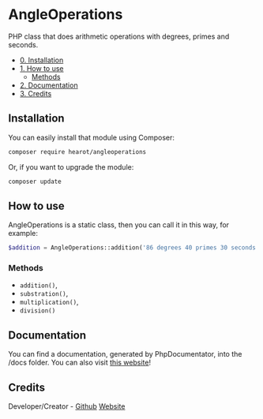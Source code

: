 # AngleOperations
PHP class that does arithmetic operations with degrees, primes and seconds.

- [0. Installation](#installation)
- [1. How to use](#how-to-use)
  - [Methods](#methods)
- [2. Documentation](#documentation)
- [3. Credits](#credits)

## Installation

You can easily install that module using Composer:
```bash
composer require hearot/angleoperations
```

Or, if you want to upgrade the module:
```bash
composer update
```

## How to use

AngleOperations is a static class, then you can call it in this way, for example:
```php
$addition = AngleOperations::addition('86 degrees 40 primes 30 seconds', '70 degrees 51 primes 17 seconds');
```

### Methods

 * `addition()`,
 * `substration()`,
 * `multiplication()`,
 * `division()`

## Documentation

You can find a documentation, generated by PhpDocumentator, into the /docs folder. You can also visit [this website](https://hearot.it/AngleOperations)!

## Credits

Developer/Creator - [Github](https://github.com/hearot) [Website](https://hearot.it)
